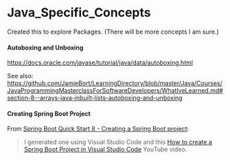 # Java_Specific_Concepts

Created this to explore Packages. (There will be more concepts I am sure.)

#### Autoboxing and Unboxing

https://docs.oracle.com/javase/tutorial/java/data/autoboxing.html

See also: https://github.com/JamieBort/LearningDirectory/blob/master/Java/Courses/JavaProgrammingMasterclassForSoftwareDevelopers/WhatIveLearned.md#section-8--arrays-java-inbuilt-lists-autoboxing-and-unboxing

#### Creating Spring Boot Project

From [Spring Boot Quick Start 8 - Creating a Spring Boot project](https://github.com/JamieBort/LearningDirectory/blob/master/Java/Courses/SpringBoot/SpringBootQuickStart/WhatIveLearned.md#spring-boot-quick-start-8---creating-a-spring-boot-project):
>I generated one using Visual Studio Code and this [How to create a Spring Boot Project in Visual Studio Code](https://www.youtube.com/watch?v=5mpHejytgFE) YouTube video.